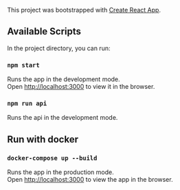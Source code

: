 This project was bootstrapped with [Create React App](https://github.com/facebook/create-react-app).

## Available Scripts

In the project directory, you can run:

### `npm start`

Runs the app in the development mode.<br>
Open [http://localhost:3000](http://localhost:3000) to view it in the browser.

### `npm run api` 

Runs the api in the development mode.<br>

## Run with docker

### `docker-compose up --build`

Runs the app in the production mode.<br>
Open [http://localhost:3000](http://localhost:3000) to view the app in the browser.

